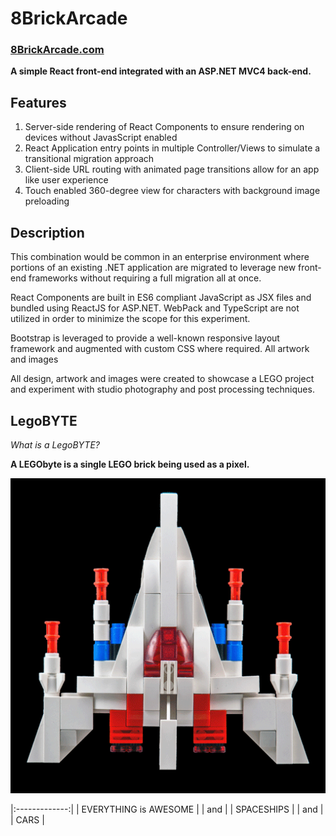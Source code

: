 # 8BrickArcade

### [8BrickArcade.com](https://www.8BrickArcade.com)

**A simple React front-end integrated with an ASP.NET MVC4 back-end.**

## Features

1. Server-side rendering of React Components to ensure rendering on devices without JavasScript enabled
1. React Application entry points in multiple Controller/Views to simulate a transitional migration approach
1. Client-side URL routing with animated page transitions allow for an app like user experience
1. Touch enabled 360-degree view for characters with background image preloading

## Description

This combination would be common in an enterprise environment where portions of an existing .NET application are migrated to leverage new front-end frameworks without requiring a full migration all at once.

React Components are built in ES6 compliant JavaScript as JSX files and bundled using ReactJS for ASP.NET.  WebPack and TypeScript are not utilized in order to minimize the scope for this experiment.

Bootstrap is leveraged to provide a well-known responsive layout framework and augmented with custom CSS where required.  All artwork and images 

All design, artwork and images were created to showcase a LEGO project and experiment with studio photography and post processing techniques.

## LegoBYTE

*What is a LegoBYTE?*

**A LEGObyte is a single LEGO brick being used as a pixel.**

![LegoBYTE](https://github.com/DesignedSimplicity/8BrickArcade/raw/master/8BrickArcade.Web/images/story/fighter.gif "GaLEGO in LegoBYTEs")

|:-------------:|
| EVERYTHING is AWESOME |
| and |
| SPACESHIPS |
| and |
| CARS |
